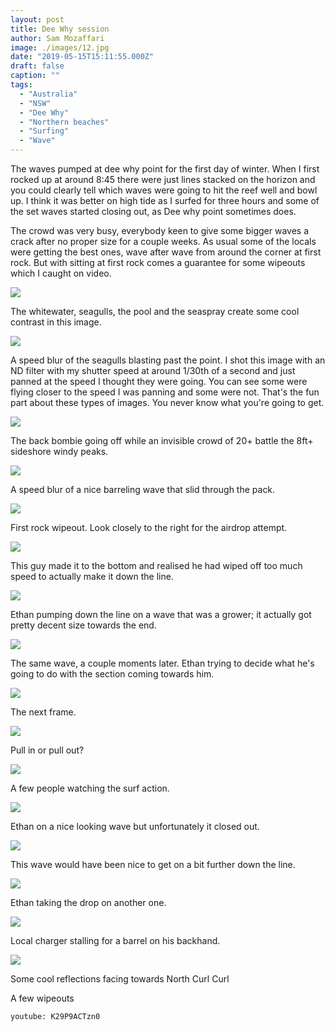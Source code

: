 ```yaml
---
layout: post
title: Dee Why session
author: Sam Mozaffari
image: ./images/12.jpg
date: "2019-05-15T15:11:55.000Z"
draft: false
caption: ""
tags: 
  - "Australia"
  - "NSW"
  - "Dee Why"
  - "Northern beaches"
  - "Surfing"
  - "Wave"
---
```



The waves pumped at dee why point for the first day of winter. When I first rocked up at around 8:45 there were just lines stacked on the horizon and you could clearly tell which waves were going to hit the reef well and bowl up. I think it was better on high tide as I surfed for three hours and some of the set waves started closing out, as Dee why point sometimes does.

The crowd was very busy, everybody keen to give some bigger waves a crack after no proper size for a couple weeks. As usual some of the locals were getting the best ones, wave after wave from around the corner at first rock. But with sitting at first rock comes a guarantee for some wipeouts which I caught on video.

![](./images/1.jpg)

The whitewater, seagulls, the pool and the seaspray create some cool contrast in this image.

![](./images/2.jpg)

A speed blur of the seagulls blasting past the point. I shot this image with an ND filter with my shutter speed at around 1/30th of a second and just panned at the speed I thought they were going. You can see some were flying closer to the speed I was panning and some were not. That's the fun part about these types of images. You never know what you're going to get.

![](./images/3.jpg)

The back bombie going off while an invisible crowd of 20+ battle the 8ft+ sideshore windy peaks.

![](./images/4.jpg)

A speed blur of a nice barreling wave that slid through the pack.

![](./images/5.jpg)

First rock wipeout. Look closely to the right for the airdrop attempt.

![](./images/6.jpg)

This guy made it to the bottom and realised he had wiped off too much speed to actually make it down the line.

![](./images/7.jpg)

Ethan pumping down the line on a wave that was a grower; it actually got pretty decent size towards the end.

![](./images/8.jpg)

The same wave, a couple moments later. Ethan trying to decide what he's going to do with the section coming towards him.

![](./images/9.jpg)

The next frame.

![](./images/10.jpg)

Pull in or pull out?

![](./images/11.jpg)

A few people watching the surf action.

![](./images/12.jpg)

Ethan on a nice looking wave but unfortunately it closed out.

![](./images/13.jpg)

This wave would have been nice to get on a bit further down the line.

![](./images/14.jpg)

Ethan taking the drop on another one.

![](./images/16.jpg)

Local charger stalling for a barrel on his backhand.

![](./images/17.jpg)

Some cool reflections facing towards North Curl Curl

A few wipeouts

`youtube: K29P9ACTzn0`